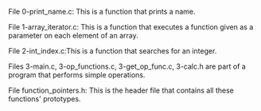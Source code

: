 

File 0-print_name.c: This is a function that prints a name.

File 1-array_iterator.c: This is a function that executes a function given as a parameter on each element of an array.

File 2-int_index.c:This is a function that searches for an integer.

Files 3-main.c, 3-op_functions.c, 3-get_op_func.c, 3-calc.h are part of a program that performs simple operations.

File function_pointers.h: This is the header file that contains all these functions' prototypes.

